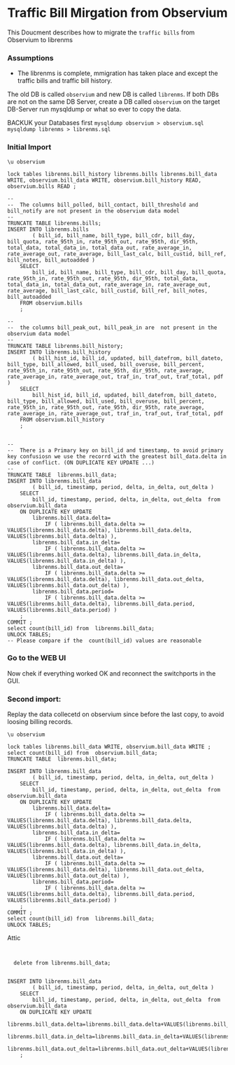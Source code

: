 # Traffic Bill Mirgation from Observium

This Doucment describes how to migrate the ``traffic bills`` from Observium to librenms

### Assumptions

* The librenms is complete, mmigration has taken place and except the traffic bills and traffic bill history.

The old DB is called ``observium`` and new DB is called ``librenms``. If both DBs are not on the same DB Server, create a DB called ``observium`` on the target DB-Server run mysqldump or what so ever to copy the data.

BACKUK your Databases first 
``mysqldump observium > observium.sql``
``mysqldump librenms > librenms.sql``


### Initial Import

```
\u observium

lock tables librenms.bill_history librenms.bills librenms.bill_data WRITE, observium.bill_data WRITE, observium.bill_history READ, observium.bills READ ;

--  
--  The columns bill_polled, bill_contact, bill_threshold and bill_notify are not present in the observium data model
--   
TRUNCATE TABLE librenms.bills;
INSERT INTO librenms.bills 
        ( bill_id, bill_name, bill_type, bill_cdr, bill_day, bill_quota, rate_95th_in, rate_95th_out, rate_95th, dir_95th, total_data, total_data_in, total_data_out, rate_average_in, rate_average_out, rate_average, bill_last_calc, bill_custid, bill_ref, bill_notes, bill_autoadded ) 
    SELECT 
        bill_id, bill_name, bill_type, bill_cdr, bill_day, bill_quota, rate_95th_in, rate_95th_out, rate_95th, dir_95th, total_data, total_data_in, total_data_out, rate_average_in, rate_average_out, rate_average, bill_last_calc, bill_custid, bill_ref, bill_notes, bill_autoadded  
    FROM observium.bills
    ;
    
--  
--  the columns bill_peak_out, bill_peak_in are  not present in the observium data model
--  
TRUNCATE TABLE librenms.bill_history;
INSERT INTO librenms.bill_history 
        ( bill_hist_id, bill_id, updated, bill_datefrom, bill_dateto, bill_type, bill_allowed, bill_used, bill_overuse, bill_percent, rate_95th_in, rate_95th_out, rate_95th, dir_95th, rate_average, rate_average_in, rate_average_out, traf_in, traf_out, traf_total, pdf )
    SELECT 
        bill_hist_id, bill_id, updated, bill_datefrom, bill_dateto, bill_type, bill_allowed, bill_used, bill_overuse, bill_percent, rate_95th_in, rate_95th_out, rate_95th, dir_95th, rate_average, rate_average_in, rate_average_out, traf_in, traf_out, traf_total, pdf  
    FROM observium.bill_history 
    ;
 

--  
--  There is a Primary key on bill_id and timestamp, to avoid primary key confusiosn we use the recorrd with the greatest bill_data.delta in case of conflict. (ON DUPLICATE KEY UPDATE ...)
--  
TRUNCATE TABLE  librenms.bill_data;
INSERT INTO librenms.bill_data 
        ( bill_id, timestamp, period, delta, in_delta, out_delta ) 
    SELECT  
        bill_id, timestamp, period, delta, in_delta, out_delta  from  observium.bill_data  
    ON DUPLICATE KEY UPDATE
        librenms.bill_data.delta=
            IF ( librenms.bill_data.delta >= VALUES(librenms.bill_data.delta), librenms.bill_data.delta, VALUES(librenms.bill_data.delta) ),
        librenms.bill_data.in_delta=
            IF ( librenms.bill_data.delta >= VALUES(librenms.bill_data.delta), librenms.bill_data.in_delta, VALUES(librenms.bill_data.in_delta) ),
        librenms.bill_data.out_delta=
            IF ( librenms.bill_data.delta >= VALUES(librenms.bill_data.delta), librenms.bill_data.out_delta, VALUES(librenms.bill_data.out_delta) ),
        librenms.bill_data.period=
            IF ( librenms.bill_data.delta >= VALUES(librenms.bill_data.delta), librenms.bill_data.period, VALUES(librenms.bill_data.period) )
    ;
COMMIT ;
select count(bill_id) from  librenms.bill_data;
UNLOCK TABLES;
-- Please compare if the  count(bill_id) values are reasonable
```

### Go to the WEB UI

Now  chek if everything worked OK and reconnect the switchports in the GUI.

### Second import:
Replay the data collecetd on observium since before the last copy, to avoid loosing billing records.


```
\u observium

lock tables librenms.bill_data WRITE, observium.bill_data WRITE ;
select count(bill_id) from  observium.bill_data;
TRUNCATE TABLE  librenms.bill_data;
 
INSERT INTO librenms.bill_data 
        ( bill_id, timestamp, period, delta, in_delta, out_delta ) 
    SELECT  
        bill_id, timestamp, period, delta, in_delta, out_delta  from  observium.bill_data  
    ON DUPLICATE KEY UPDATE
        librenms.bill_data.delta=
            IF ( librenms.bill_data.delta >= VALUES(librenms.bill_data.delta), librenms.bill_data.delta, VALUES(librenms.bill_data.delta) ),
        librenms.bill_data.in_delta=
            IF ( librenms.bill_data.delta >= VALUES(librenms.bill_data.delta), librenms.bill_data.in_delta, VALUES(librenms.bill_data.in_delta) ),
        librenms.bill_data.out_delta=
            IF ( librenms.bill_data.delta >= VALUES(librenms.bill_data.delta), librenms.bill_data.out_delta, VALUES(librenms.bill_data.out_delta) ),
        librenms.bill_data.period=
            IF ( librenms.bill_data.delta >= VALUES(librenms.bill_data.delta), librenms.bill_data.period, VALUES(librenms.bill_data.period) )
    ;
COMMIT ;
select count(bill_id) from  librenms.bill_data;
UNLOCK TABLES;

```


Attic
```

 
  delete from librenms.bill_data;


INSERT INTO librenms.bill_data 
        ( bill_id, timestamp, period, delta, in_delta, out_delta ) 
    SELECT  
        bill_id, timestamp, period, delta, in_delta, out_delta  from  observium.bill_data  
    ON DUPLICATE KEY UPDATE
        librenms.bill_data.delta=librenms.bill_data.delta+VALUES(librenms.bill_data.delta),
        librenms.bill_data.in_delta=librenms.bill_data.in_delta+VALUES(librenms.bill_data.in_delta),
        librenms.bill_data.out_delta=librenms.bill_data.out_delta+VALUES(librenms.bill_data.out_delta)
    ;

```
